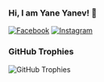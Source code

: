 ### Hi, I am Yane Yanev! 👋



[![Facebook](https://img.shields.io/badge/-Facebook-00B2FF?style=flat-square&logo=Facebook&logoColor=white)](https://www.facebook.com/yane.yanev.3/?locale=bg_BG)
[![Instagram](https://img.shields.io/badge/-Instagram-e4405f?style=flat-square&logo=Instagram&logoColor=white)](https://www.instagram.com/yaneww11//) 



### GitHub Trophies

<img align="center" src="https://github-profile-trophy.vercel.app/?username=Yaneww11&rank=-C,-B" alt="GitHub Trophies" />
